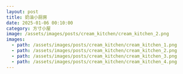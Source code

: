 ```yaml
---
layout: post
title: 奶油小厨房
date: 2025-01-06 00:10:00
category: 方寸小屋
image: /assets/images/posts/cream_kitchen/cream_kitchen_2.png
images: 
  - path: /assets/images/posts/cream_kitchen/cream_kitchen_1.png
  - path: /assets/images/posts/cream_kitchen/cream_kitchen_2.png
  - path: /assets/images/posts/cream_kitchen/cream_kitchen_3.png
  - path: /assets/images/posts/cream_kitchen/cream_kitchen_4.png
---
```

